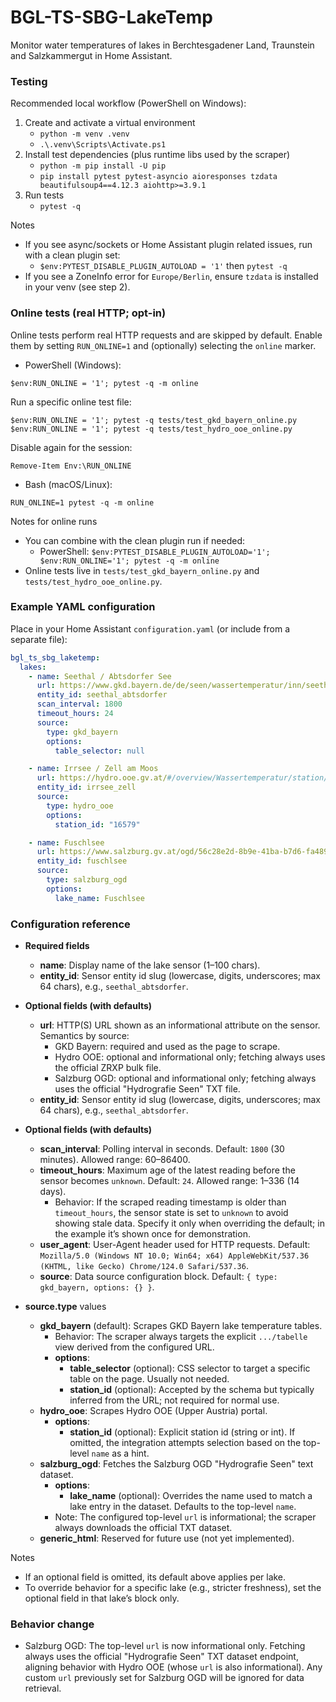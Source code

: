 # BGL-TS-SBG-LakeTemp
Monitor water temperatures of lakes in Berchtesgadener Land, Traunstein and Salzkammergut in Home Assistant.

### Testing

Recommended local workflow (PowerShell on Windows):

1) Create and activate a virtual environment
   - `python -m venv .venv`
   - `.\.venv\Scripts\Activate.ps1`
2) Install test dependencies (plus runtime libs used by the scraper)
   - `python -m pip install -U pip`
   - `pip install pytest pytest-asyncio aioresponses tzdata beautifulsoup4==4.12.3 aiohttp>=3.9.1`
3) Run tests
   - `pytest -q`

Notes
- If you see async/sockets or Home Assistant plugin related issues, run with a clean plugin set:
  - `$env:PYTEST_DISABLE_PLUGIN_AUTOLOAD = '1'` then `pytest -q`
- If you see a ZoneInfo error for `Europe/Berlin`, ensure `tzdata` is installed in your venv (see step 2).

### Online tests (real HTTP; opt-in)

Online tests perform real HTTP requests and are skipped by default. Enable them by setting `RUN_ONLINE=1` and (optionally) selecting the `online` marker.

- PowerShell (Windows):

```
$env:RUN_ONLINE = '1'; pytest -q -m online
```

Run a specific online test file:

```
$env:RUN_ONLINE = '1'; pytest -q tests/test_gkd_bayern_online.py
$env:RUN_ONLINE = '1'; pytest -q tests/test_hydro_ooe_online.py
```

Disable again for the session:

```
Remove-Item Env:\RUN_ONLINE
```

- Bash (macOS/Linux):

```
RUN_ONLINE=1 pytest -q -m online
```

Notes for online runs
- You can combine with the clean plugin run if needed:
  - PowerShell: `$env:PYTEST_DISABLE_PLUGIN_AUTOLOAD='1'; $env:RUN_ONLINE='1'; pytest -q -m online`
- Online tests live in `tests/test_gkd_bayern_online.py` and `tests/test_hydro_ooe_online.py`.

### Example YAML configuration

Place in your Home Assistant `configuration.yaml` (or include from a separate file):

```yaml
bgl_ts_sbg_laketemp:
  lakes:
    - name: Seethal / Abtsdorfer See
      url: https://www.gkd.bayern.de/de/seen/wassertemperatur/inn/seethal-18673955/messwerte
      entity_id: seethal_abtsdorfer
      scan_interval: 1800
      timeout_hours: 24
      source:
        type: gkd_bayern
        options:
          table_selector: null

    - name: Irrsee / Zell am Moos
      url: https://hydro.ooe.gv.at/#/overview/Wassertemperatur/station/16579/Zell%20am%20Moos/Wassertemperatur?period=P7D
      entity_id: irrsee_zell
      source:
        type: hydro_ooe
        options:
          station_id: "16579"

    - name: Fuschlsee
      url: https://www.salzburg.gv.at/ogd/56c28e2d-8b9e-41ba-b7d6-fa4896b5b48b/Hydrografie%20Seen.txt
      entity_id: fuschlsee
      source:
        type: salzburg_ogd
        options:
          lake_name: Fuschlsee
```

### Configuration reference

- **Required fields**
  - **name**: Display name of the lake sensor (1–100 chars).
  - **entity_id**: Sensor entity id slug (lowercase, digits, underscores; max 64 chars), e.g., `seethal_abtsdorfer`.

- **Optional fields (with defaults)**
  - **url**: HTTP(S) URL shown as an informational attribute on the sensor. Semantics by source:
    - GKD Bayern: required and used as the page to scrape.
    - Hydro OOE: optional and informational only; fetching always uses the official ZRXP bulk file.
    - Salzburg OGD: optional and informational only; fetching always uses the official "Hydrografie Seen" TXT file.
  - **entity_id**: Sensor entity id slug (lowercase, digits, underscores; max 64 chars), e.g., `seethal_abtsdorfer`.

- **Optional fields (with defaults)**
  - **scan_interval**: Polling interval in seconds. Default: `1800` (30 minutes). Allowed range: 60–86400.
  - **timeout_hours**: Maximum age of the latest reading before the sensor becomes `unknown`. Default: `24`. Allowed range: 1–336 (14 days).
    - Behavior: If the scraped reading timestamp is older than `timeout_hours`, the sensor state is set to `unknown` to avoid showing stale data. Specify it only when overriding the default; in the example it’s shown once for demonstration.
  - **user_agent**: User-Agent header used for HTTP requests. Default: `Mozilla/5.0 (Windows NT 10.0; Win64; x64) AppleWebKit/537.36 (KHTML, like Gecko) Chrome/124.0 Safari/537.36`.
  - **source**: Data source configuration block. Default: `{ type: gkd_bayern, options: {} }`.

- **source.type** values
  - **gkd_bayern** (default): Scrapes GKD Bayern lake temperature tables.
    - Behavior: The scraper always targets the explicit `.../tabelle` view derived from the configured URL.
    - **options**:
      - **table_selector** (optional): CSS selector to target a specific table on the page. Usually not needed.
      - **station_id** (optional): Accepted by the schema but typically inferred from the URL; not required for normal use.
  - **hydro_ooe**: Scrapes Hydro OOE (Upper Austria) portal.
    - **options**:
      - **station_id** (optional): Explicit station id (string or int). If omitted, the integration attempts selection based on the top-level `name` as a hint.
  - **salzburg_ogd**: Fetches the Salzburg OGD "Hydrografie Seen" text dataset.
    - **options**:
      - **lake_name** (optional): Overrides the name used to match a lake entry in the dataset. Defaults to the top-level `name`.
    - Note: The configured top-level `url` is informational; the scraper always downloads the official TXT dataset.
  - **generic_html**: Reserved for future use (not yet implemented).

Notes
- If an optional field is omitted, its default above applies per lake.
- To override behavior for a specific lake (e.g., stricter freshness), set the optional field in that lake’s block only.

### Behavior change

- Salzburg OGD: The top-level `url` is now informational only. Fetching always uses the official "Hydrografie Seen" TXT dataset endpoint, aligning behavior with Hydro OOE (whose `url` is also informational). Any custom `url` previously set for Salzburg OGD will be ignored for data retrieval.
